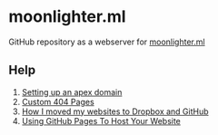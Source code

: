 # moonlighter.ml
GitHub repository as a webserver for [moonlighter.ml](http://moonlighter.ml/)

## Help
1. [Setting up an apex domain](https://help.github.com/articles/setting-up-an-apex-domain/)
2. [Custom 404 Pages](https://help.github.com/articles/custom-404-pages/)
3. [How I moved my websites to Dropbox and GitHub](http://alexcican.com/post/guide-hosting-website-dropbox-github/)
4. [Using GitHub Pages To Host Your Website](http://blog.teamtreehouse.com/using-github-pages-to-host-your-website)
